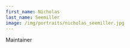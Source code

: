 ```yaml
---
first_name: Nicholas
last_name: Seemiller
image: /img/portraits/nicholas_seemiller.jpg
---
```

Maintainer